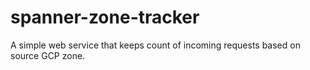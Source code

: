 # spanner-zone-tracker
A simple web service that keeps count of incoming requests based on source GCP zone.
